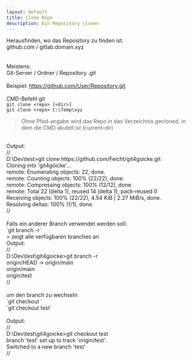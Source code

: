 ```yaml
---
layout: default
title: Clone Repo
description: Ein Repository clonen
---
```

Herausfinden, wo das Repository zu finden ist. <br>
github.com / gitlab.domain.xyz<br>
<br><br>
Meistens: <br>
Git-Server / Ordner / Repository .git<br>
<br>
Beispiel: https://github.com/User/Repository.git<br>
<br>
CMD-Befehl git<br>
`git clone <repo> [<dir>]`<br>
`git clone <repo> C:\Temp\xyz`<br>
> Ohne Pfad-angabe wird das Repo in das Verzeichnis gecloned, in dem die CMD akutell ist (current-dir)
<br>
Output:<br>
// <br>
D:\Dev\test>git clone https://github.com/Feicht/git4goicke.git <br>
Cloning into 'git4goicke'... <br>
remote: Enumerating objects: 22, done. <br>
remote: Counting objects: 100% (22/22), done. <br>
remote: Compressing objects: 100% (12/12), done. <br>
remote: Total 22 (delta 1), reused 14 (delta 1), pack-reused 0 <br>
Receiving objects: 100% (22/22), 4.54 KiB | 2.27 MiB/s, done. <br>
Resolving deltas: 100% (1/1), done. <br>
// <br>
<br>
Falls ein anderer Branch verwendet werden soll: <br>
`git branch -r`<br>
> zeigt alle verfügbaren branches an
<br>
Output:<br>
// <br>
D:\Dev\test\git4goicke>git branch -r <br>
  origin/HEAD -> origin/main <br>
  origin/main <br>
  origin/test <br>
// <br>
<br>
um den branch zu wechseln: <br>
`git checkout <branch>`<br>
`git checkout test`<br>
<br>
Output:<br>
// <br>
D:\Dev\test\git4goicke>git checkout test <br>
branch 'test' set up to track 'origin/test'. <br>
Switched to a new branch 'test' <br>
//